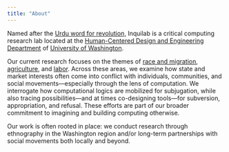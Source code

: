 ```yaml
---
title: "About"
---
```


Named after the [Urdu word for revolution,](https://en.wikipedia.org/wiki/Inquilab_Zindabad) Inquilab is a critical computing research lab located at the [Human-Centered Design and Engineering Department](https://www.hcde.washington.edu/) of [University of Washington](https://www.washington.edu/). 

Our current research focuses on the themes of [race and migration](https://inquilab.cc/#race--migration), [agriculture](https://inquilab.cc/#agriculture), and [labor](https://inquilab.cc/#labor). Across these areas, we examine how state and market interests often come into conflict with individuals, communities, and social movements—especially through the lens of computation. We interrogate how computational logics are mobilized for subjugation, while also tracing possibilities—and at times co-designing tools—for subversion, appropriation, and refusal. These efforts are part of our broader commitment to imagining and building computing otherwise.

Our work is often rooted in place: we conduct research through ethnography in the Washington region and/or long-term partnerships with social movements both locally and beyond.
